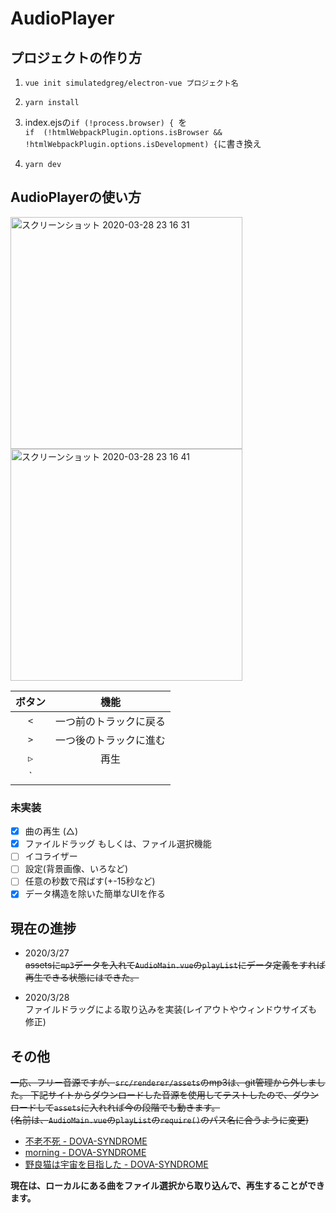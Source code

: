 # AudioPlayer

## プロジェクトの作り方

1. `vue init simulatedgreg/electron-vue プロジェクト名`

1. `yarn install`

1. index.ejsの`if (!process.browser) { `を<br>
   `if  (!htmlWebpackPlugin.options.isBrowser && !htmlWebpackPlugin.options.isDevelopment) {`に書き換え

1. `yarn dev`

## AudioPlayerの使い方

<img width="371" alt="スクリーンショット 2020-03-28 23 16 31" src="https://user-images.githubusercontent.com/47517002/77825357-0eeba980-714c-11ea-9c36-81d1cdc16d4e.png">

<img width="371" alt="スクリーンショット 2020-03-28 23 16 41" src="https://user-images.githubusercontent.com/47517002/77825355-0abf8c00-714c-11ea-8852-dd811706f280.png">


|ボタン|機能                |
|:---:|:-----------------:|
|`<`  |一つ前のトラックに戻る |
|`>`  |一つ後のトラックに進む |
|`▷`  |再生                |
|`||` |停止                |

### 未実装
- [X] 曲の再生 (△)
- [X] ファイルドラッグ もしくは、ファイル選択機能
- [ ] イコライザー
- [ ] 設定(背景画像、いろなど)
- [ ] 任意の秒数で飛ばす(+-15秒など)
- [X] データ構造を除いた簡単なUIを作る

## 現在の進捗
- 2020/3/27<br>
    ~~assetsに`mp3`データを入れて`AudioMain.vue`の`playList`にデータ定義をすれば再生できる状態にはできた。~~<br>

- 2020/3/28<br>
    ファイルドラッグによる取り込みを実装(レイアウトやウィンドウサイズも修正)

## その他
~~一応、フリー音源ですが、`src/renderer/assets`のmp3は、git管理から外しました。
下記サイトからダウンロードした音源を使用してテストしたので、ダウンロードして`assets`に入れれば今の段階でも動きます。<br>
(名前は、`AudioMain.vue`の`playList`の`require()`のパス名に合うように変更)~~

- [不老不死 - DOVA-SYNDROME](https://dova-s.jp/bgm/play4290.html)
- [morning - DOVA-SYNDROME](https://dova-s.jp/bgm/play2452.html)
- [野良猫は宇宙を目指した - DOVA-SYNDROME](https://dova-s.jp/bgm/play2873.html)

**現在は、ローカルにある曲をファイル選択から取り込んで、再生することができます。**
